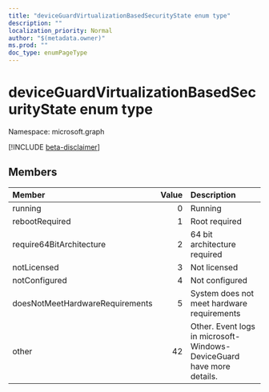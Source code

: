 ```yaml
---
title: "deviceGuardVirtualizationBasedSecurityState enum type"
description: ""
localization_priority: Normal
author: "$(metadata.owner)"
ms.prod: ""
doc_type: enumPageType
---
```


# deviceGuardVirtualizationBasedSecurityState enum type

Namespace: microsoft.graph

[!INCLUDE [beta-disclaimer](../../includes/beta-disclaimer.md)]

## Members

| Member                          | Value | Description                                                           |
| :------------------------------ | ----: | :-------------------------------------------------------------------- |
| running                         | 0     | Running                                                               |
| rebootRequired                  | 1     | Root required                                                         |
| require64BitArchitecture        | 2     | 64 bit architecture required                                          |
| notLicensed                     | 3     | Not licensed                                                          |
| notConfigured                   | 4     | Not configured                                                        |
| doesNotMeetHardwareRequirements | 5     | System does not meet hardware requirements                            |
| other                           | 42    | Other. Event logs in microsoft-Windows-DeviceGuard have more details. |
